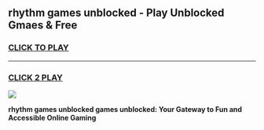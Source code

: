 
## rhythm games unblocked - Play Unblocked Gmaes & Free
<h3>
<a href="https://premium.freeplayer.one?title=rhythm_games_unblocked&ref=20F">CLICK TO PLAY</a></h3>
<hr>

<h3>
<a href="https://premium.freeplayer.one?title=rhythm_games_unblocked&ref=20F">CLICK 2 PLAY</a>
  
</h3>

<a href="https://premium.freeplayer.one?title=rhythm_games_unblocked&ref=20F/"><img src="https://clearcache.store/games.png"></a>


**rhythm games unblocked games unblocked: Your Gateway to Fun and Accessible Online Gaming**
